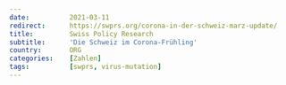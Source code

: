```yaml
---
date:          2021-03-11
redirect:      https://swprs.org/corona-in-der-schweiz-marz-update/
title:         Swiss Policy Research
subtitle:      'Die Schweiz im Corona-Frühling'
country:       ORG
categories:    [Zahlen]
tags:          [swprs, virus-mutation]
---
```

